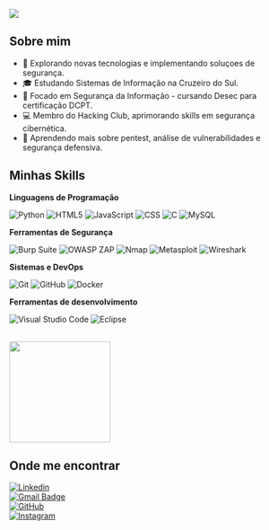 ![](https://komarev.com/ghpvc/?username=PedroPHP&color=006bed)

## Sobre mim

- 🤔 Explorando novas tecnologias e implementando soluçoes de segurança.
- 🎓 Estudando Sistemas de Informação na Cruzeiro do Sul.
- 🔐 Focado em Segurança da Informação - cursando Desec para certificação DCPT.
- 💻 Membro do Hacking Club, aprimorando skills em segurança cibernética.
- 🌱 Aprendendo mais sobre pentest, análise de vulnerabilidades e segurança defensiva.

## Minhas Skills

**Linguagens de Programação**

![Python](https://img.shields.io/badge/-Python-333333?style=flat&logo=python&logoColor=00599C)
![HTML5](https://img.shields.io/badge/-HTML5-333333?style=flat&logo=HTML5)
![JavaScript](https://img.shields.io/badge/-JavaScript-333333?style=flat&logo=javascript)
![CSS](https://img.shields.io/badge/-CSS-333333?style=flat&logo=CSS3&logoColor=1572B6)
![C](https://img.shields.io/badge/-C-333333?style=flat&logo=C&logoColor=00599C)
![MySQL](https://img.shields.io/badge/-MySQL-333333?style=flat&logo=mysql)

**Ferramentas de Segurança**

![Burp Suite](https://img.shields.io/badge/-Burp%20Suite-333333?style=flat&logo=burpsuite)
![OWASP ZAP](https://img.shields.io/badge/-OWASP%20ZAP-333333?style=flat&logo=owasp)
![Nmap](https://img.shields.io/badge/-Nmap-333333?style=flat&logo=nmap)
![Metasploit](https://img.shields.io/badge/-Metasploit-333333?style=flat&logo=metasploit)
![Wireshark](https://img.shields.io/badge/-Wireshark-333333?style=flat&logo=wireshark)

**Sistemas e DevOps**

![Git](https://img.shields.io/badge/-Git-333333?style=flat&logo=git)
![GitHub](https://img.shields.io/badge/-GitHub-333333?style=flat&logo=github)
![Docker](https://img.shields.io/badge/-Docker-333333?style=flat&logo=docker)

**Ferramentas de desenvolvimento**

![Visual Studio Code](https://img.shields.io/badge/-Visual%20Studio%20Code-333333?style=flat&logo=visual-studio-code&logoColor=007ACC)
![Eclipse](https://img.shields.io/badge/-Eclipse-333333?style=flat&logo=eclipse-ide&logoColor=2C2255)

<br/>

<a href="https://github.com/PedroPHP" title="Perfil do Pedro">
  <img height="180em" src="https://github-readme-stats.vercel.app/api?username=PedroPHP&theme=dracula&show_icons=true" />
</a>

## Onde me encontrar

[![Linkedin](https://img.shields.io/badge/-Pedro%20Henrique-blue?style=flat-square&logo=Linkedin&logoColor=white&link=https://linkedin.com/in/pedro-henrique-0b345814b)](https://linkedin.com/in/pedro-henrique-0b345814b)  
[![Gmail Badge](https://img.shields.io/badge/-pedroimpact@outlook.com-006bed?style=flat-square&logo=Gmail&logoColor=white&link=mailto:vici_pedro@live.com)](mailto:pedroimpact@outlook.com)  
[![GitHub](https://img.shields.io/github/followers/PedroPHP?label=follow&style=social)](https://github.com/PedroPHP)  
[![Instagram](https://img.shields.io/badge/-@pedroimpact-E4405F?style=flat-square&logo=instagram&logoColor=white&link=https://www.instagram.com/pedroimpact)](https://www.instagram.com/pedroimpact)

